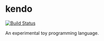 kendo
=====
[![Build Status](https://travis-ci.org/jetho/kendo.svg?branch=master)](https://travis-ci.org/jetho/kendo)

An experimental toy programming language.
